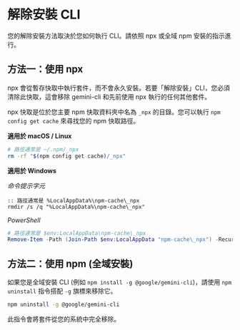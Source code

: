 # 解除安裝 CLI

您的解除安裝方法取決於您如何執行 CLI。請依照 npx 或全域 npm 安裝的指示進行。

## 方法一：使用 npx

npx 會從暫存快取中執行套件，而不會永久安裝。若要「解除安裝」CLI，您必須清除此快取，這會移除 gemini-cli 和先前使用 npx 執行的任何其他套件。

npx 快取是位於您主要 npm 快取資料夾中名為 `_npx` 的目錄。您可以執行 `npm config get cache` 來尋找您的 npm 快取路徑。

**適用於 macOS / Linux**

```bash
# 路徑通常是 ~/.npm/_npx
rm -rf "$(npm config get cache)/_npx"
```

**適用於 Windows**

_命令提示字元_

```batch
:: 路徑通常是 %LocalAppData%\npm-cache\_npx
rmdir /s /q "%LocalAppData%\npm-cache\_npx"
```

_PowerShell_

```powershell
# 路徑通常是 $env:LocalAppData\npm-cache\_npx
Remove-Item -Path (Join-Path $env:LocalAppData "npm-cache\_npx") -Recurse -Force
```

## 方法二：使用 npm (全域安裝)

如果您是全域安裝 CLI (例如 `npm install -g @google/gemini-cli`)，請使用 `npm uninstall` 指令搭配 `-g` 旗標來移除它。

```bash
npm uninstall -g @google/gemini-cli
```

此指令會將套件從您的系統中完全移除。